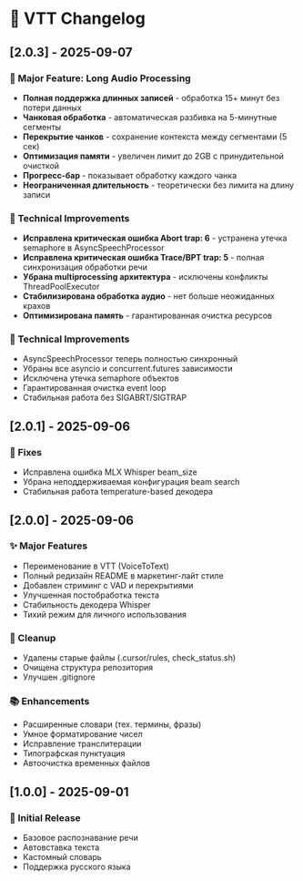 # 📝 VTT Changelog

## [2.0.3] - 2025-09-07
### 🎯 Major Feature: Long Audio Processing
- **Полная поддержка длинных записей** - обработка 15+ минут без потери данных
- **Чанковая обработка** - автоматическая разбивка на 5-минутные сегменты
- **Перекрытие чанков** - сохранение контекста между сегментами (5 сек)
- **Оптимизация памяти** - увеличен лимит до 2GB с принудительной очисткой
- **Прогресс-бар** - показывает обработку каждого чанка
- **Неограниченная длительность** - теоретически без лимита на длину записи

### 🔧 Technical Improvements
- **Исправлена критическая ошибка Abort trap: 6** - устранена утечка semaphore в AsyncSpeechProcessor
- **Исправлена критическая ошибка Trace/BPT trap: 5** - полная синхронизация обработки речи
- **Убрана multiprocessing архитектура** - исключены конфликты ThreadPoolExecutor
- **Стабилизирована обработка аудио** - нет больше неожиданных крахов
- **Оптимизирована память** - гарантированная очистка ресурсов

### 🔧 Technical Improvements
- AsyncSpeechProcessor теперь полностью синхронный
- Убраны все asyncio и concurrent.futures зависимости
- Исключена утечка semaphore объектов
- Гарантированная очистка event loop
- Стабильная работа без SIGABRT/SIGTRAP

## [2.0.1] - 2025-09-06
### 🐛 Fixes
- Исправлена ошибка MLX Whisper beam_size
- Убрана неподдерживаемая конфигурация beam search
- Стабильная работа temperature-based декодера

## [2.0.0] - 2025-09-06
### ✨ Major Features
- Переименование в VTT (VoiceToText)
- Полный редизайн README в маркетинг-лайт стиле
- Добавлен стриминг с VAD и перекрытиями
- Улучшенная постобработка текста
- Стабильность декодера Whisper
- Тихий режим для личного использования

### 🧹 Cleanup
- Удалены старые файлы (.cursor/rules, check_status.sh)
- Очищена структура репозитория
- Улучшен .gitignore

### 📚 Enhancements
- Расширенные словари (тех. термины, фразы)
- Умное форматирование чисел
- Исправление транслитерации
- Типографская пунктуация
- Автоочистка временных файлов

## [1.0.0] - 2025-09-01
### 🎉 Initial Release
- Базовое распознавание речи
- Автовставка текста
- Кастомный словарь
- Поддержка русского языка

